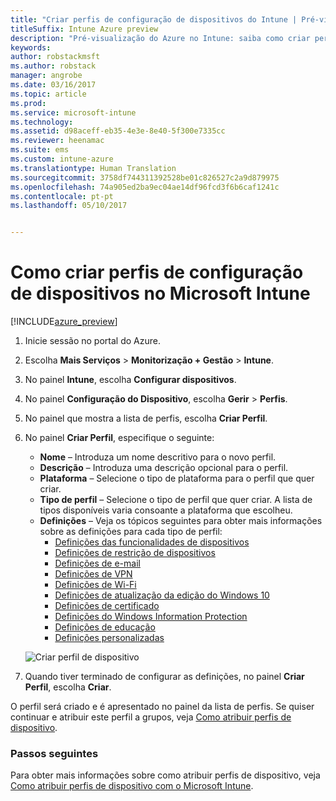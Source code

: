 ```yaml
---
title: "Criar perfis de configuração de dispositivos do Intune | Pré-visualização do Azure no Intune"
titleSuffix: Intune Azure preview
description: "Pré-visualização do Azure no Intune: saiba como criar perfis de configuração de dispositivos no Intune."
keywords: 
author: robstackmsft
ms.author: robstack
manager: angrobe
ms.date: 03/16/2017
ms.topic: article
ms.prod: 
ms.service: microsoft-intune
ms.technology: 
ms.assetid: d98aceff-eb35-4e3e-8e40-5f300e7335cc
ms.reviewer: heenamac
ms.suite: ems
ms.custom: intune-azure
ms.translationtype: Human Translation
ms.sourcegitcommit: 3758df744311392528be01c826527c2a9d879975
ms.openlocfilehash: 74a905ed2ba9ec04ae14df96fcd3f6b6caf1241c
ms.contentlocale: pt-pt
ms.lasthandoff: 05/10/2017


---
```


# <a name="how-to-create-device-configuration-profiles-in-microsoft-intune"></a>Como criar perfis de configuração de dispositivos no Microsoft Intune

[!INCLUDE[azure_preview](../includes/azure_preview.md)]


1. Inicie sessão no portal do Azure.
2. Escolha **Mais Serviços** > **Monitorização + Gestão** > **Intune**.
3. No painel **Intune**, escolha **Configurar dispositivos**.
2. No painel **Configuração do Dispositivo**, escolha **Gerir** > **Perfis**.
2. No painel que mostra a lista de perfis, escolha **Criar Perfil**.
3. No painel **Criar Perfil**, especifique o seguinte:
    - **Nome** – Introduza um nome descritivo para o novo perfil.
    - **Descrição** – Introduza uma descrição opcional para o perfil.
    - **Plataforma** – Selecione o tipo de plataforma para o perfil que quer criar.
    - **Tipo de perfil** – Selecione o tipo de perfil que quer criar. A lista de tipos disponíveis varia consoante a plataforma que escolheu.
    - **Definições** – Veja os tópicos seguintes para obter mais informações sobre as definições para cada tipo de perfil:
        -  [Definições das funcionalidades de dispositivos](how-to-configure-device-features.md)
        -  [Definições de restrição de dispositivos](how-to-configure-device-restrictions.md)
        -  [Definições de e-mail](how-to-configure-email-settings.md)
        -  [Definições de VPN](how-to-configure-vpn-settings.md)
        -  [Definições de Wi-Fi](how-to-configure-wi-fi-settings.md)
        -  [Definições de atualização da edição do Windows 10](how-to-configure-windows-10-edition-upgrade.md)
        -  [Definições de certificado](how-to-configure-certificates.md)
        -  [Definições do Windows Information Protection](how-to-configure-windows-information-protection.md)
        -  [Definições de educação](how-to-configure-education-settings.md)
        -  [Definições personalizadas](how-to-configure-custom-settings.md)

    ![Criar perfil de dispositivo](./media/create-device-profile.png)
4. Quando tiver terminado de configurar as definições, no painel **Criar Perfil**, escolha **Criar**.

O perfil será criado e é apresentado no painel da lista de perfis.
Se quiser continuar e atribuir este perfil a grupos, veja [Como atribuir perfis de dispositivo](how-to-assign-device-profiles.md).


### <a name="next-steps"></a>Passos seguintes
Para obter mais informações sobre como atribuir perfis de dispositivo, veja [Como atribuir perfis de dispositivo com o Microsoft Intune](how-to-assign-device-profiles.md).

